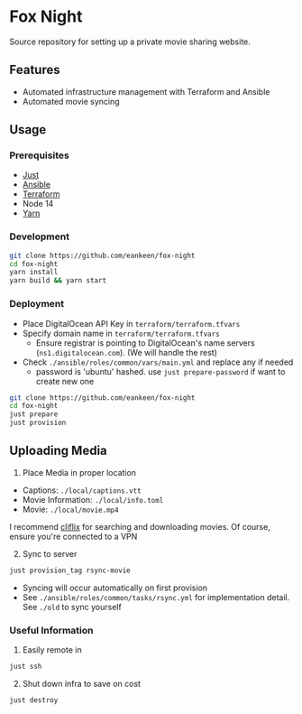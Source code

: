 # Fox Night

Source repository for setting up a private movie sharing website.

## Features

-  Automated infrastructure management with Terraform and Ansible
-  Automated movie syncing

## Usage

### Prerequisites

-  [Just](https://github.com/casey/just)
-  [Ansible](https://github.com/ansible/ansible)
-  [Terraform](https://github.com/hashicorp/terraform)
-  Node 14
-  [Yarn](https://github.com/yarnpkg/yarn)

### Development

```sh
git clone https://github.com/eankeen/fox-night
cd fox-night
yarn install
yarn build && yarn start
```

### Deployment

-  Place DigitalOcean API Key in `terraform/terraform.tfvars`
-  Specify domain name in `terraform/terraform.tfvars`
   -  Ensure registrar is pointing to DigitalOcean's name servers (`ns1.digitalocean.com`). (We will handle the rest)
-  Check `./ansible/roles/common/vars/main.yml` and replace any if needed
   -  password is 'ubuntu' hashed. use `just prepare-password` if want to create new one

```sh
git clone https://github.com/eankeen/fox-night
cd fox-night
just prepare
just provision
```

## Uploading Media

1. Place Media in proper location

-  Captions: `./local/captions.vtt`
-  Movie Information: `./local/info.toml`
-  Movie: `./local/movie.mp4`

I recommend [cliflix](https://github.com/fabiospampinato/cliflix) for searching and downloading movies. Of course, ensure you're connected to a VPN

2. Sync to server

```sh
just provision_tag rsync-movie
```

-  Syncing will occur automatically on first provision
-  See `./ansible/roles/common/tasks/rsync.yml` for implementation detail. See `./old` to sync yourself

### Useful Information

1. Easily remote in

```sh
just ssh
```

2. Shut down infra to save on cost

```sh
just destroy
```
